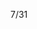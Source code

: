 7/31

<!-- Leetcode刷題  
總刷46題 今天刷了0題
-->

<!--專案
 第一個專案 5/28 合約管理(完成)
 第二個專案 =>物料模擬分析(等API)
 第三個專案 6/18 excelE化(Z_生管_00料品基本資料_V1.0)(完成) 
 第四個專案 6/24 excelE化(Z_物控_01料品領料數量_V1.2)(完成) 
 第五個專案 6/28 excel E 化(Z_倉庫_03料品庫存現況查詢_V1.0)(完成)  
 第六個專案 7/10 標準工時 E 化(完成)
 第七個專案 ==>報表E化 只剩圖表部分(等API)
 第八個專案 7/12 資材料況表 (完成) 虹毓新增需求調整(完成)
 第九個專案 7/31 工令單總表&料品檢驗報表 料品檢驗報表完成 工令單總表完成 (還未給承翰/繳交日期8/8)
 第十個專案 7/30 銷貨明細表 (完成)
 -->

<!-- QCC
業務分析圖表上線後對業務人員的影響 
7/29新增
1.去年與今年同月份各別業務的成長
(因每個地區月份淡旺季不同,單純比個別月份比不太有效)
2.新增個別業務每月績效、成交成長
3.依職位劃分績效、KPI指標達成率作分析
4.分析是否有效以及可行性,能否套用置未來美國業務
-->

<!-- 自學進度 
hello 演算法 
https://www.hello-algo.com/zh-hant/chapter_preface/about_the_book/ 

目前看到5.1堆疊
 -->